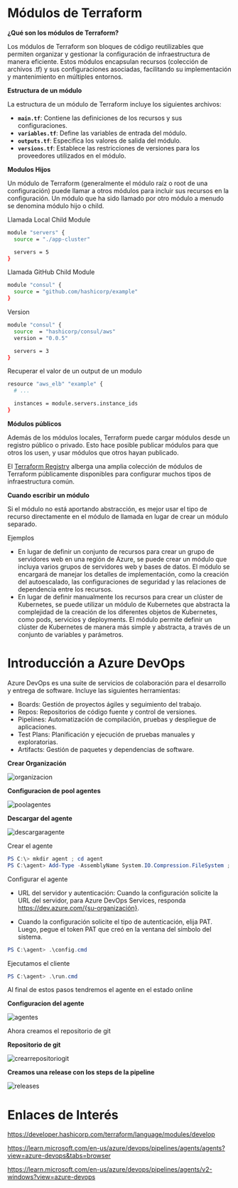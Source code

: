 # Módulos de Terraform

**¿Qué son los módulos de Terraform?**

Los módulos de Terraform son bloques de código reutilizables que permiten organizar y gestionar la configuración de infraestructura de manera eficiente. Estos módulos encapsulan recursos (colección de archivos .tf) y sus configuraciones asociadas, facilitando su implementación y mantenimiento en múltiples entornos.

**Estructura de un módulo**

La estructura de un módulo de Terraform incluye los siguientes archivos:

- **`main.tf`**: Contiene las definiciones de los recursos y sus configuraciones.
- **`variables.tf`**: Define las variables de entrada del módulo.
- **`outputs.tf`**: Especifica los valores de salida del módulo.
- **`versions.tf`**: Establece las restricciones de versiones para los proveedores utilizados en el módulo.

**Modulos Hijos**

Un módulo de Terraform (generalmente el módulo raíz  o root de una configuración) puede llamar a otros módulos para incluir sus recursos en la configuración. Un módulo que ha sido llamado por otro módulo a menudo se denomina módulo hijo o child.

Llamada Local Child Module

```bash
module "servers" {
  source = "./app-cluster"

  servers = 5
}
```

Llamada GitHub Child Module

```bash
module "consul" {
  source = "github.com/hashicorp/example"
}
```

Version

```bash
module "consul" {
  source  = "hashicorp/consul/aws"
  version = "0.0.5"

  servers = 3
}
```

Recuperar el valor de un output de un modulo

```bash
resource "aws_elb" "example" {
  # ...

  instances = module.servers.instance_ids
}
```

**Módulos públicos**

Además de los módulos locales, Terraform puede cargar módulos desde un registro público o privado. Esto hace posible publicar módulos para que otros los usen, y usar módulos que otros hayan publicado.

El [Terraform Registry](https://registry.terraform.io/browse/modules) alberga una amplia colección de módulos de Terraform públicamente disponibles para configurar muchos tipos de infraestructura común.

**Cuando escribir un módulo**

Si el módulo no está aportando abstracción, es mejor usar el tipo de recurso directamente en el módulo de llamada en lugar de crear un módulo separado.

Ejemplos

- En lugar de definir un conjunto de recursos para crear un grupo de servidores web en una región de Azure, se puede crear un módulo que incluya varios grupos de servidores web y bases de datos. El módulo se encargará de manejar los detalles de implementación, como la creación del autoescalado, las configuraciones de seguridad y las relaciones de dependencia entre los recursos.
- En lugar de definir manualmente los recursos para crear un clúster de Kubernetes, se puede utilizar un módulo de Kubernetes que abstracta la complejidad de la creación de los diferentes objetos de Kubernetes, como pods, servicios y deployments. El módulo permite definir un clúster de Kubernetes de manera más simple y abstracta, a través de un conjunto de variables y parámetros.

# Introducción a Azure DevOps
Azure DevOps es una suite de servicios de colaboración para el desarrollo y entrega de software. Incluye las siguientes herramientas:
    
- Boards: Gestión de proyectos ágiles y seguimiento del trabajo.
- Repos: Repositorios de código fuente y control de versiones.
- Pipelines: Automatización de compilación, pruebas y despliegue de aplicaciones.
- Test Plans: Planificación y ejecución de pruebas manuales y exploratorias.
- Artifacts: Gestión de paquetes y dependencias de software.

**Crear Organización**

![organizacion](imagenes/organizacion.png) 

**Configuracion de pool agentes**

![poolagentes](imagenes/poolagentes.png) 


**Descargar del agente**

![descargaragente](imagenes/descargaragente.png) 

Crear el agente

```powershell
PS C:\> mkdir agent ; cd agent
PS C:\agent> Add-Type -AssemblyName System.IO.Compression.FileSystem ; [System.IO.Compression.ZipFile]::ExtractToDirectory("$HOME\Downloads\vsts-agent-win-x64-3.218.0.zip", "$PWD")
```

Configurar el agente

- URL del servidor y autenticación:
Cuando la configuración solicite la URL del servidor, para Azure DevOps Services, responda https://dev.azure.com/{su-organización}.

- Cuando la configuración solicite el tipo de autenticación, elija PAT. Luego, pegue el token PAT que creó en la ventana del símbolo del sistema.

```powershell
PS C:\agent> .\config.cmd
```

Ejecutamos el cliente

```powershell
PS C:\agent> .\run.cmd
```
Al final de estos pasos tendremos el agente en el estado online

**Configuracion del agente**

![agentes](imagenes/agente.png) 

Ahora creamos el repositorio de git

**Repositorio de git**

![crearrepositoriogit](imagenes/crearrepositoriogit.png) 

**Creamos una release con los steps de la pipeline**

![releases](imagenes/releases.png) 

# Enlaces de Interés

https://developer.hashicorp.com/terraform/language/modules/develop

https://learn.microsoft.com/en-us/azure/devops/pipelines/agents/agents?view=azure-devops&tabs=browser

https://learn.microsoft.com/en-us/azure/devops/pipelines/agents/v2-windows?view=azure-devops